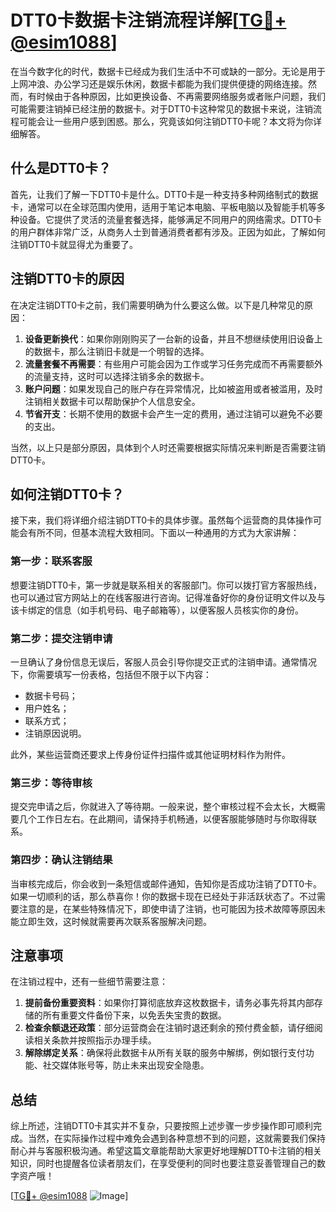 # DTT0卡数据卡注销流程详解[[TG💪+ @esim1088](https://t.me/s/esim1088)]

在当今数字化的时代，数据卡已经成为我们生活中不可或缺的一部分。无论是用于上网冲浪、办公学习还是娱乐休闲，数据卡都能为我们提供便捷的网络连接。然而，有时候由于各种原因，比如更换设备、不再需要网络服务或者账户问题，我们可能需要注销掉已经注册的数据卡。对于DTT0卡这种常见的数据卡来说，注销流程可能会让一些用户感到困惑。那么，究竟该如何注销DTT0卡呢？本文将为你详细解答。

## 什么是DTT0卡？

首先，让我们了解一下DTT0卡是什么。DTT0卡是一种支持多种网络制式的数据卡，通常可以在全球范围内使用，适用于笔记本电脑、平板电脑以及智能手机等多种设备。它提供了灵活的流量套餐选择，能够满足不同用户的网络需求。DTT0卡的用户群体非常广泛，从商务人士到普通消费者都有涉及。正因为如此，了解如何注销DTT0卡就显得尤为重要了。

## 注销DTT0卡的原因

在决定注销DTT0卡之前，我们需要明确为什么要这么做。以下是几种常见的原因：

1. **设备更新换代**：如果你刚刚购买了一台新的设备，并且不想继续使用旧设备上的数据卡，那么注销旧卡就是一个明智的选择。
2. **流量套餐不再需要**：有些用户可能会因为工作或学习任务完成而不再需要额外的流量支持，这时可以选择注销多余的数据卡。
3. **账户问题**：如果发现自己的账户存在异常情况，比如被盗用或者被滥用，及时注销相关数据卡可以帮助保护个人信息安全。
4. **节省开支**：长期不使用的数据卡会产生一定的费用，通过注销可以避免不必要的支出。

当然，以上只是部分原因，具体到个人时还需要根据实际情况来判断是否需要注销DTT0卡。

## 如何注销DTT0卡？

接下来，我们将详细介绍注销DTT0卡的具体步骤。虽然每个运营商的具体操作可能会有所不同，但基本流程大致相同。下面以一种通用的方式为大家讲解：

### 第一步：联系客服

想要注销DTT0卡，第一步就是联系相关的客服部门。你可以拨打官方客服热线，也可以通过官方网站上的在线客服进行咨询。记得准备好你的身份证明文件以及与该卡绑定的信息（如手机号码、电子邮箱等），以便客服人员核实你的身份。

### 第二步：提交注销申请

一旦确认了身份信息无误后，客服人员会引导你提交正式的注销申请。通常情况下，你需要填写一份表格，包括但不限于以下内容：
- 数据卡号码；
- 用户姓名；
- 联系方式；
- 注销原因说明。

此外，某些运营商还要求上传身份证件扫描件或其他证明材料作为附件。

### 第三步：等待审核

提交完申请之后，你就进入了等待期。一般来说，整个审核过程不会太长，大概需要几个工作日左右。在此期间，请保持手机畅通，以便客服能够随时与你取得联系。

### 第四步：确认注销结果

当审核完成后，你会收到一条短信或邮件通知，告知你是否成功注销了DTT0卡。如果一切顺利的话，那么恭喜你！你的数据卡现在已经处于非活跃状态了。不过需要注意的是，在某些特殊情况下，即使申请了注销，也可能因为技术故障等原因未能立即生效，这时候就需要再次联系客服解决问题。

## 注意事项

在注销过程中，还有一些细节需要注意：

1. **提前备份重要资料**：如果你打算彻底放弃这枚数据卡，请务必事先将其内部存储的所有重要文件备份下来，以免丢失宝贵的数据。
2. **检查余额退还政策**：部分运营商会在注销时退还剩余的预付费金额，请仔细阅读相关条款并按照指示办理手续。
3. **解除绑定关系**：确保将此数据卡从所有关联的服务中解绑，例如银行支付功能、社交媒体账号等，防止未来出现安全隐患。

## 总结

综上所述，注销DTT0卡其实并不复杂，只要按照上述步骤一步步操作即可顺利完成。当然，在实际操作过程中难免会遇到各种意想不到的问题，这就需要我们保持耐心并与客服积极沟通。希望这篇文章能帮助大家更好地理解DTT0卡注销的相关知识，同时也提醒各位读者朋友们，在享受便利的同时也要注意妥善管理自己的数字资产哦！

[[TG💪+ @esim1088](https://t.me/s/esim1088) ![Image](https://i.postimg.cc/4NQfJmqS/Snipaste-2025-05-13-00-14-12.png)]